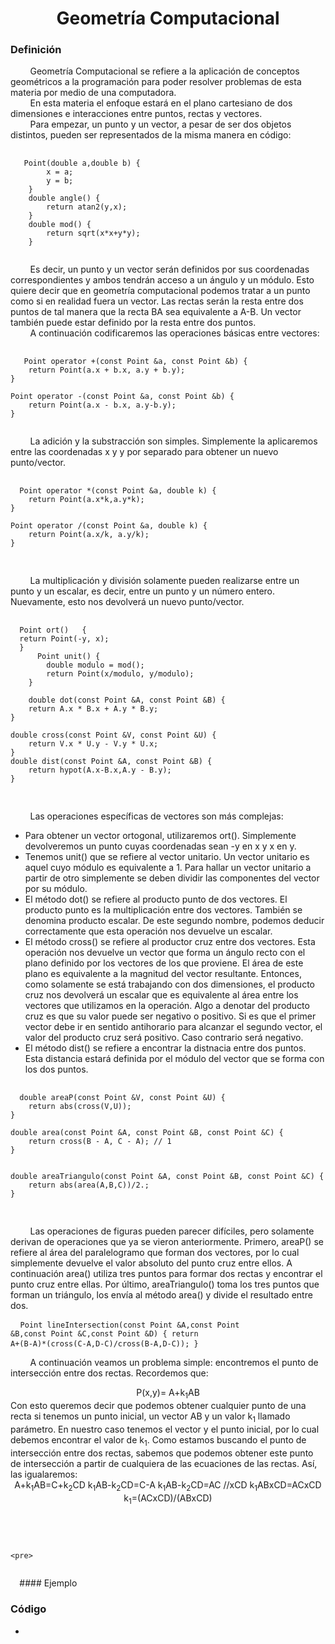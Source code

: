 <div align="center">

# Geometría Computacional  

 <div align="left">
 
 ### Definición  

&nbsp;&nbsp;&nbsp;&nbsp;&nbsp;&nbsp;&nbsp;&nbsp;Geometría Computacional se refiere a la aplicación de conceptos geométricos a la programación para poder resolver problemas de esta materia por medio de una computadora.  
&nbsp;&nbsp;&nbsp;&nbsp;&nbsp;&nbsp;&nbsp;&nbsp;En esta materia el enfoque estará en el plano cartesiano de dos dimensiones e interacciones entre puntos, rectas y vectores.  
&nbsp;&nbsp;&nbsp;&nbsp;&nbsp;&nbsp;&nbsp;&nbsp;Para empezar, un punto y un vector, a pesar de ser dos objetos distintos, pueden ser representados de la misma manera en código:  
  <pre>
  <code>
   Point(double a,double b) {
        x = a;
        y = b;
    } 
    double angle() {
        return atan2(y,x);
    }
    double mod() {
        return sqrt(x*x+y*y);
    }
  </code>
</pre>  
   
&nbsp;&nbsp;&nbsp;&nbsp;&nbsp;&nbsp;&nbsp;&nbsp;Es decir, un punto y un vector serán definidos por sus coordenadas correspondientes y ambos tendrán acceso a un ángulo y un módulo. Esto quiere decir que en geometría computacional podemos tratar a un punto como si en realidad fuera un vector. Las rectas serán la resta entre dos puntos de tal manera que la recta BA sea equivalente a A-B. Un vector también puede estar definido por la resta entre dos puntos.  
&nbsp;&nbsp;&nbsp;&nbsp;&nbsp;&nbsp;&nbsp;&nbsp;A continuación codificaremos las operaciones básicas entre vectores:  
   <pre>
  <code>
   Point operator +(const Point &a, const Point &b) {
    return Point(a.x + b.x, a.y + b.y);
}

Point operator -(const Point &a, const Point &b) {
    return Point(a.x - b.x, a.y-b.y); 
}
  </code>
</pre> 
  
  &nbsp;&nbsp;&nbsp;&nbsp;&nbsp;&nbsp;&nbsp;&nbsp;La adición y la substracción son simples. Simplemente la aplicaremos entre las coordenadas x y y por separado para obtener un nuevo punto/vector.  
  <pre>
  <code>
  Point operator *(const Point &a, double k) {
    return Point(a.x*k,a.y*k); 
}

Point operator /(const Point &a, double k) {
    return Point(a.x/k, a.y/k); 
}
  </code>
  </pre>
  &nbsp;&nbsp;&nbsp;&nbsp;&nbsp;&nbsp;&nbsp;&nbsp;La multiplicación y división solamente pueden realizarse entre un punto y un escalar, es decir, entre un punto y un número entero. Nuevamente, esto nos devolverá un nuevo punto/vector.  
  <pre>
  <code>
  Point ort()   { 
  return Point(-y, x); 
  }
      Point unit() {
        double modulo = mod();
        return Point(x/modulo, y/modulo);
    }
    
    double dot(const Point &A, const Point &B) {
    return A.x * B.x + A.y * B.y; 
}

double cross(const Point &V, const Point &U) {
    return V.x * U.y - V.y * U.x;
}
double dist(const Point &A, const Point &B) {
    return hypot(A.x-B.x,A.y - B.y);
}
  </code>
  </pre>
  &nbsp;&nbsp;&nbsp;&nbsp;&nbsp;&nbsp;&nbsp;&nbsp;Las operaciones específicas de vectores son más complejas:  
  * Para obtener un vector ortogonal, utilizaremos ort(). Simplemente devolveremos un punto cuyas coordenadas sean -y en x y x en y.  
  * Tenemos unit() que se refiere al vector unitario. Un vector unitario es aquel cuyo módulo es equivalente a 1. Para hallar un vector unitario a partir de otro simplemente se deben dividir las componentes del vector por su módulo.  
  * El método dot() se refiere al producto punto de dos vectores. El producto punto es la multiplicación entre dos vectores. También se denomina producto escalar. De este segundo nombre, podemos deducir correctamente que esta operación nos devuelve un escalar.  
  * El método cross() se refiere al productor cruz entre dos vectores. Esta operación nos devuelve un vector que forma un ángulo recto con el plano definido por los vectores de los que proviene. El área de este plano es equivalente a la magnitud del vector resultante. Entonces, como solamente se está trabajando con dos dimensiones, el producto cruz nos devolverá un escalar que es equivalente al área entre los vectores que utilizamos en la operación. Algo a denotar del producto cruz es que su valor puede ser negativo o positivo. Si es que el primer vector debe ir en sentido antihorario para alcanzar el segundo vector, el valor del producto cruz será positivo. Caso contrario será negativo.  
  * El método dist() se refiere a encontrar la distnacia entre dos puntos. Esta distancia estará definida por el módulo del vector que se forma con los dos puntos.  
  <pre>
  <code>
  double areaP(const Point &V, const Point &U) {
    return abs(cross(V,U));
} 

double area(const Point &A, const Point &B, const Point &C) {
    return cross(B - A, C - A); // 1
}


double areaTriangulo(const Point &A, const Point &B, const Point &C) {
    return abs(area(A,B,C))/2.; 
}
  </code>
  </pre>
  &nbsp;&nbsp;&nbsp;&nbsp;&nbsp;&nbsp;&nbsp;&nbsp;Las operaciones de figuras pueden parecer difíciles, pero solamente derivan de operaciones que ya se vieron anteriormente. Primero, areaP() se refiere al área del paralelogramo que forman dos vectores, por lo cual simplemente devuelve el valor absoluto del punto cruz entre ellos. A continuación area() utiliza tres puntos para formar dos rectas y encontrar el punto cruz entre ellas. Por último, areaTriangulo() toma los tres puntos que forman un triángulo, los envía al método area() y divide el resultado entre dos.  
    <pre>
  <code>
  Point lineIntersection(const Point &A,const Point &B,const Point &C,const Point &D) {
    return A+(B-A)*(cross(C-A,D-C)/cross(B-A,D-C));
}
  </code>
  </pre>
  &nbsp;&nbsp;&nbsp;&nbsp;&nbsp;&nbsp;&nbsp;&nbsp;A continuación veamos un problema simple: encontremos el punto de intersección entre dos rectas. Recordemos que:  
  <div align="center">  
   P(x,y)= A+k<sub>1</sub>AB
  <div align="left">  
   Con esto queremos decir que podemos obtener cualquier punto de una recta si tenemos un punto inicial, un vector AB y un valor k<sub>1</sub> llamado parámetro.  
   En nuestro caso tenemos el vector y el punto inicial, por lo cual debemos encontrar el valor de k<sub>1</sub>. Como estamos buscando el punto de intersección entre dos rectas, sabemos que podemos obtener este punto de intersección a partir de cualquiera de las ecuaciones de las rectas. Así, las igualaremos:  
     <div align="center">  
   A+k<sub>1</sub>AB=C+k<sub>2</sub>CD  
      k<sub>1</sub>AB-k<sub>2</sub>CD=C-A  
      k<sub>1</sub>AB-k<sub>2</sub>CD=AC  //xCD  
      k<sub>1</sub>ABxCD=ACxCD  
      k<sub>1</sub>=(ACxCD)/(ABxCD)
      
      
  <div align="left">  
    <pre>
  <code>
  </code>
  </pre>
  
    <pre>
  <code>
  </code>
  </pre>
  #### Ejemplo

   ### Código
  * []()  

